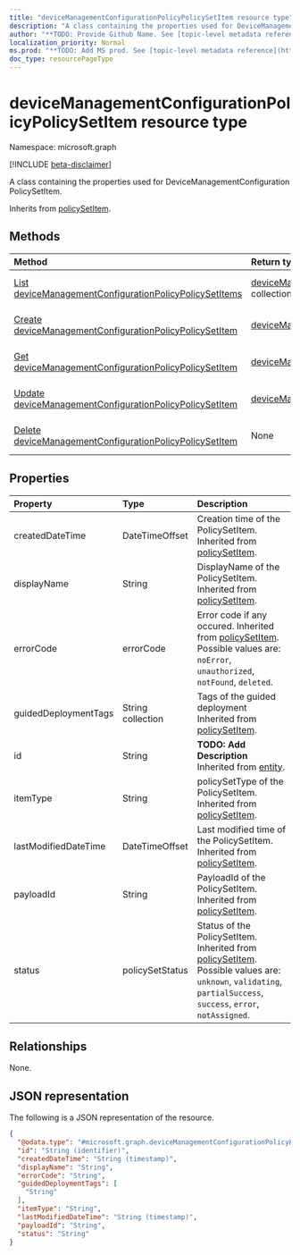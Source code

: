 ```yaml
---
title: "deviceManagementConfigurationPolicyPolicySetItem resource type"
description: "A class containing the properties used for DeviceManagementConfiguration PolicySetItem."
author: "**TODO: Provide Github Name. See [topic-level metadata reference](https://msgo.azurewebsites.net/add/document/guidelines/metadata.html#topic-level-metadata)**"
localization_priority: Normal
ms.prod: "**TODO: Add MS prod. See [topic-level metadata reference](https://msgo.azurewebsites.net/add/document/guidelines/metadata.html#topic-level-metadata)**"
doc_type: resourcePageType
---
```


# deviceManagementConfigurationPolicyPolicySetItem resource type

Namespace: microsoft.graph

[!INCLUDE [beta-disclaimer](../../includes/beta-disclaimer.md)]

A class containing the properties used for DeviceManagementConfiguration PolicySetItem.


Inherits from [policySetItem](../resources/policysetitem.md).

## Methods
|Method|Return type|Description|
|:---|:---|:---|
|[List deviceManagementConfigurationPolicyPolicySetItems](../api/devicemanagementconfigurationpolicypolicysetitem-list.md)|[deviceManagementConfigurationPolicyPolicySetItem](../resources/devicemanagementconfigurationpolicypolicysetitem.md) collection|Get a list of the [deviceManagementConfigurationPolicyPolicySetItem](../resources/devicemanagementconfigurationpolicypolicysetitem.md) objects and their properties.|
|[Create deviceManagementConfigurationPolicyPolicySetItem](../api/devicemanagementconfigurationpolicypolicysetitem-create.md)|[deviceManagementConfigurationPolicyPolicySetItem](../resources/devicemanagementconfigurationpolicypolicysetitem.md)|Create a new [deviceManagementConfigurationPolicyPolicySetItem](../resources/devicemanagementconfigurationpolicypolicysetitem.md) object.|
|[Get deviceManagementConfigurationPolicyPolicySetItem](../api/devicemanagementconfigurationpolicypolicysetitem-get.md)|[deviceManagementConfigurationPolicyPolicySetItem](../resources/devicemanagementconfigurationpolicypolicysetitem.md)|Read the properties and relationships of a [deviceManagementConfigurationPolicyPolicySetItem](../resources/devicemanagementconfigurationpolicypolicysetitem.md) object.|
|[Update deviceManagementConfigurationPolicyPolicySetItem](../api/devicemanagementconfigurationpolicypolicysetitem-update.md)|[deviceManagementConfigurationPolicyPolicySetItem](../resources/devicemanagementconfigurationpolicypolicysetitem.md)|Update the properties of a [deviceManagementConfigurationPolicyPolicySetItem](../resources/devicemanagementconfigurationpolicypolicysetitem.md) object.|
|[Delete deviceManagementConfigurationPolicyPolicySetItem](../api/devicemanagementconfigurationpolicypolicysetitem-delete.md)|None|Deletes a [deviceManagementConfigurationPolicyPolicySetItem](../resources/devicemanagementconfigurationpolicypolicysetitem.md) object.|

## Properties
|Property|Type|Description|
|:---|:---|:---|
|createdDateTime|DateTimeOffset|Creation time of the PolicySetItem. Inherited from [policySetItem](../resources/policysetitem.md).|
|displayName|String|DisplayName of the PolicySetItem. Inherited from [policySetItem](../resources/policysetitem.md).|
|errorCode|errorCode|Error code if any occured. Inherited from [policySetItem](../resources/policysetitem.md). Possible values are: `noError`, `unauthorized`, `notFound`, `deleted`.|
|guidedDeploymentTags|String collection|Tags of the guided deployment Inherited from [policySetItem](../resources/policysetitem.md).|
|id|String|**TODO: Add Description** Inherited from [entity](../resources/entity.md).|
|itemType|String|policySetType of the PolicySetItem. Inherited from [policySetItem](../resources/policysetitem.md).|
|lastModifiedDateTime|DateTimeOffset|Last modified time of the PolicySetItem. Inherited from [policySetItem](../resources/policysetitem.md).|
|payloadId|String|PayloadId of the PolicySetItem. Inherited from [policySetItem](../resources/policysetitem.md).|
|status|policySetStatus|Status of the PolicySetItem. Inherited from [policySetItem](../resources/policysetitem.md). Possible values are: `unknown`, `validating`, `partialSuccess`, `success`, `error`, `notAssigned`.|

## Relationships
None.

## JSON representation
The following is a JSON representation of the resource.
<!-- {
  "blockType": "resource",
  "keyProperty": "id",
  "@odata.type": "microsoft.graph.deviceManagementConfigurationPolicyPolicySetItem",
  "baseType": "microsoft.graph.policySetItem",
  "openType": false
}
-->
``` json
{
  "@odata.type": "#microsoft.graph.deviceManagementConfigurationPolicyPolicySetItem",
  "id": "String (identifier)",
  "createdDateTime": "String (timestamp)",
  "displayName": "String",
  "errorCode": "String",
  "guidedDeploymentTags": [
    "String"
  ],
  "itemType": "String",
  "lastModifiedDateTime": "String (timestamp)",
  "payloadId": "String",
  "status": "String"
}
```

